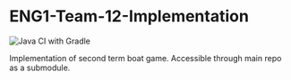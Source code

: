 # ENG1-Team-12-Implementation

![Java CI with Gradle](https://github.com/ENG1-Team-11/ENG1-Team-12-Implementation/workflows/Java%20CI%20with%20Gradle/badge.svg)

Implementation of second term boat game.
Accessible through main repo as a submodule.
